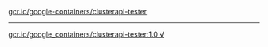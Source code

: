 [gcr.io/google-containers/clusterapi-tester](https://hub.docker.com/r/anjia0532/clusterapi-tester/tags/) 

----
[gcr.io/google_containers/clusterapi-tester:1.0 √](https://hub.docker.com/r/anjia0532/clusterapi-tester/tags/)

